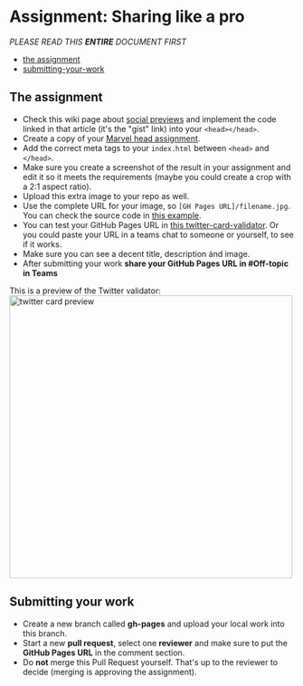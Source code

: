 # Assignment: Sharing like a pro

*PLEASE READ THIS **ENTIRE** DOCUMENT FIRST*

* [the assignment](#the-assignment)
* [submitting-your-work](#submitting-your-work)


## The assignment

* Check this wiki page about [social previews](https://cmd-viscom.gitbook.io/3-3-dataviz/wiki/social-previews) and implement the code linked in that article (it's the "gist" link) into your ```<head></head>```.
* Create a copy of your [Marvel head assignment](https://cmd-viscom.gitbook.io/3-3-dataviz/tutorial-technology/2-css-svg-and-github/werkcollege#opdracht-p-marvel-head).
* Add the correct meta tags to your `index.html` between `<head>` and `</head>`.
* Make sure you create a screenshot of the result in your assignment and edit it so it meets the requirements (maybe you could create a crop with a 2:1 aspect ratio).
* Upload this extra image to your repo as well.
* Use the complete URL for your image, so `[GH Pages URL]/filename.jpg`. You can check the source code in [this example](https://zuyd-bd08.github.io/marvel-head-1767569geurts/).
* You can test your GitHub Pages URL in [this twitter-card-validator](https://threadcreator.com/tools/twitter-card-validator). Or you could paste your URL in a teams chat to someone or yourself, to see if it works.
* Make sure you can see a decent title, description ánd image.
* After submitting your work **share your GitHub Pages URL in #Off-topic in Teams**

This is a preview of the Twitter validator:<br>
<img src="assignment/twitter-card-preview.png" width="500" alt="twitter card preview" />


## Submitting your work
* Create a new branch called **gh-pages** and upload your local work into this branch.
* Start a new **pull request**, select one **reviewer** and make sure to put the **GitHub Pages URL** in the comment section. 
* Do **not** merge this Pull Request yourself. That's up to the reviewer to decide (merging is approving the assignment).
